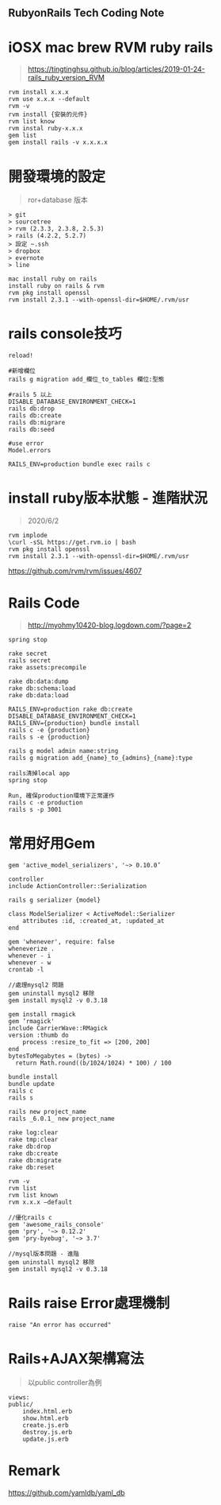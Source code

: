 ## RubyonRails Tech Coding Note      

# iOSX mac brew RVM ruby rails
> https://tingtinghsu.github.io/blog/articles/2019-01-24-rails_ruby_version_RVM
```
rvm install x.x.x
rvm use x.x.x --default
rvm -v
rvm install {安裝的元件}
rvm list know 
rvm instal ruby-x.x.x
gem list
gem install rails -v x.x.x.x
```

# 開發環境的設定
> ror+database 版本
```
> git 
> sourcetree
> rvm (2.3.3, 2.3.8, 2.5.3)
> rails (4.2.2, 5.2.7)
> 設定 ~.ssh
> dropbox
> evernote
> line

mac install ruby on rails 
install ruby on rails & rvm
rvm pkg install openssl  
rvm install 2.3.1 --with-openssl-dir=$HOME/.rvm/usr 
```

# rails console技巧
```
reload!

#新增欄位
rails g migration add_欄位_to_tables 欄位:型態

#rails 5 以上
DISABLE_DATABASE_ENVIRONMENT_CHECK=1 
rails db:drop
rails db:create 
rails db:migrare 
rails db:seed 

#use error
Model.errors

RAILS_ENV=production bundle exec rails c
```

# install ruby版本狀態 - 進階狀況 
> 2020/6/2
``` 
rvm implode
\curl -sSL https://get.rvm.io | bash
rvm pkg install openssl
rvm install 2.3.1 --with-openssl-dir=$HOME/.rvm/usr
```
<https://github.com/rvm/rvm/issues/4607> 

# Rails Code  
> http://myohmy10420-blog.logdown.com/?page=2
```
spring stop 

rake secret
rails secret
rake assets:precompile

rake db:data:dump
rake db:schema:load
rake db:data:load
  
RAILS_ENV=production rake db:create DISABLE_DATABASE_ENVIRONMENT_CHECK=1
RAILS_ENV={production} bundle install
rails c -e {production}  
rails s -e {production} 
 
rails g model admin name:string
rails g migration add_{name}_to_{admins}_{name}:type 

rails清掉local app 
spring stop 

Run, 確保production環境下正常運作 
rails c -e production 
rails s -p 3001 

```

# 常用好用Gem
```
gem 'active_model_serializers', '~> 0.10.0’

controller
include ActionController::Serialization

rails g serializer {model}

class ModelSerializer < ActiveModel::Serializer
    attributes :id, :created_at, :updated_at
end 

gem 'whenever', require: false
wheneverize .
whenever - i 
whenever - w
crontab -l 
 
//處理mysql2 問題 
gem uninstall mysql2 移除
gem install mysql2 -v 0.3.18 

gem install rmagick 
gem ‘rmagick'  
include CarrierWave::RMagick 
version :thumb do
    process :resize_to_fit => [200, 200]
end
bytesToMegabytes = (bytes) ->
  return Math.round((b/1024/1024) * 100) / 100
 
bundle install
bundle update
rails c
rails s

rails new project_name
rails _6.0.1_ new project_name

rake log:clear
rake tmp:clear
rake db:drop
rake db:create
rake db:migrate
rake db:reset

rvm -v
rvm list
rvm list known
rvm x.x.x —default  
 
//優化rails c
gem 'awesome_rails_console' 
gem 'pry', '~> 0.12.2'
gem 'pry-byebug', '~> 3.7'

//mysql版本問題 - 進階
gem uninstall mysql2 移除
gem install mysql2 -v 0.3.18  
```

# Rails raise Error處理機制
```
raise "An error has occurred"
```

# Rails+AJAX架構寫法 
> 以public controller為例 
```
views:
public/
	index.html.erb
	show.html.erb
	create.js.erb
	destroy.js.erb
	update.js.erb
```

# Remark
<https://github.com/yamldb/yaml_db>